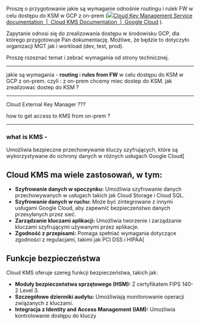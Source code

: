 Proszę o przygotowanie jakie są wymaganie odnośnie routingu i rulek FW w celu dostępu do KSM w GCP z on-prem ([![](https://www.gstatic.com/devrel-devsite/prod/v870e399c64f7c43c99a3043db4b3a74327bb93d0914e84a0c3dba90bbfd67625/cloud/images/favicons/onecloud/favicon.ico)Cloud Key Management Service documentation  |  Cloud KMS Documentation  |  Google Cloud](http://cloud.google.com/kms/docs) ).

Zapytanie odnosi się do zrealizowania dostępu w środowisku GCP, dla którego przygotowuje Pan dokumentację. Możliwe, że będzie to dotyczyło organizacji MGT jak i workload (dev, test, prod).

Proszę rozeznać temat i zebrać wymagania od strony technicznej.
***

jakie są wymagania - **routing** i **rules from FW** w celu dostępu do KSM w GCP z on-prem.
czyli : z on-prem chcemy miec dostep do KSM.
jak zrealizowac dostep do KSM ?

***
Cloud External Key Manager ???

how to get access to KMS from on-prem ?

***

### what is KMS - 
Umożliwia bezpieczne przechowywanie kluczy szyfrujących, które są wykorzystywane do ochrony danych w różnych usługach Google Cloud[

## Cloud KMS ma wiele zastosowań, w tym:

- **Szyfrowanie danych w spoczynku:** Umożliwia szyfrowanie danych przechowywanych w usługach takich jak Cloud Storage i Cloud SQL.
- **Szyfrowanie danych w ruchu:** Może być zintegrowane z innymi usługami Google Cloud, aby zapewnić bezpieczeństwo danych przesyłanych przez sieć.
- **Zarządzanie kluczami aplikacji:** Umożliwia tworzenie i zarządzanie kluczami szyfrującymi używanymi przez aplikacje.
- **Zgodność z przepisami:** Pomaga spełniać wymagania dotyczące zgodności z regulacjami, takimi jak PCI DSS i HIPAA[

## Funkcje bezpieczeństwa

Cloud KMS oferuje szereg funkcji bezpieczeństwa, takich jak:

- **Moduły bezpieczeństwa sprzętowego (HSM):** Z certyfikatem FIPS 140-2 Level 3.
- **Szczegółowe dzienniki audytu:** Umożliwiają monitorowanie operacji związanych z kluczami.
- **Integracja z Identity and Access Management (IAM):** Umożliwia kontrolowanie dostępu do kluczy